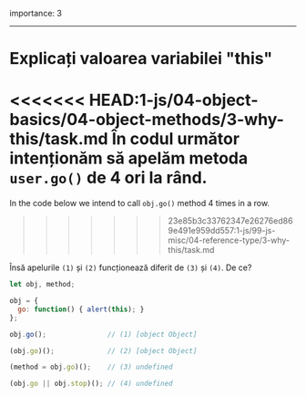 importance: 3

---

# Explicați valoarea variabilei "this"

<<<<<<< HEAD:1-js/04-object-basics/04-object-methods/3-why-this/task.md
În codul următor intenționăm să apelăm metoda `user.go()` de 4 ori la rând.
=======
In the code below we intend to call `obj.go()` method 4 times in a row.
>>>>>>> 23e85b3c33762347e26276ed869e491e959dd557:1-js/99-js-misc/04-reference-type/3-why-this/task.md

Însă apelurile `(1)` și `(2)` funcționează diferit de `(3)` și `(4)`. De ce?

```js run no-beautify
let obj, method;

obj = {
  go: function() { alert(this); }
};

obj.go();               // (1) [object Object]

(obj.go)();             // (2) [object Object]

(method = obj.go)();    // (3) undefined

(obj.go || obj.stop)(); // (4) undefined
```
